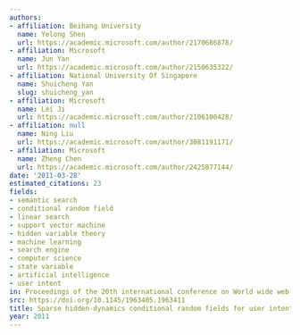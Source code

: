 ```yaml
---
authors:
- affiliation: Beihang University
  name: Yelong Shen
  url: https://academic.microsoft.com/author/2170686878/
- affiliation: Microsoft
  name: Jun Yan
  url: https://academic.microsoft.com/author/2150635322/
- affiliation: National University Of Singapore
  name: Shuicheng Yan
  slug: shuicheng_yan
- affiliation: Microsoft
  name: Lei Ji
  url: https://academic.microsoft.com/author/2106100428/
- affiliation: null
  name: Ning Liu
  url: https://academic.microsoft.com/author/3081191171/
- affiliation: Microsoft
  name: Zheng Chen
  url: https://academic.microsoft.com/author/2425877144/
date: '2011-03-28'
estimated_citations: 23
fields:
- semantic search
- conditional random field
- linear search
- support vector machine
- hidden variable theory
- machine learning
- search engine
- computer science
- state variable
- artificial intelligence
- user intent
in: Proceedings of the 20th international conference on World wide web
src: https://doi.org/10.1145/1963405.1963411
title: Sparse hidden-dynamics conditional random fields for user intent understanding
year: 2011
---
```

